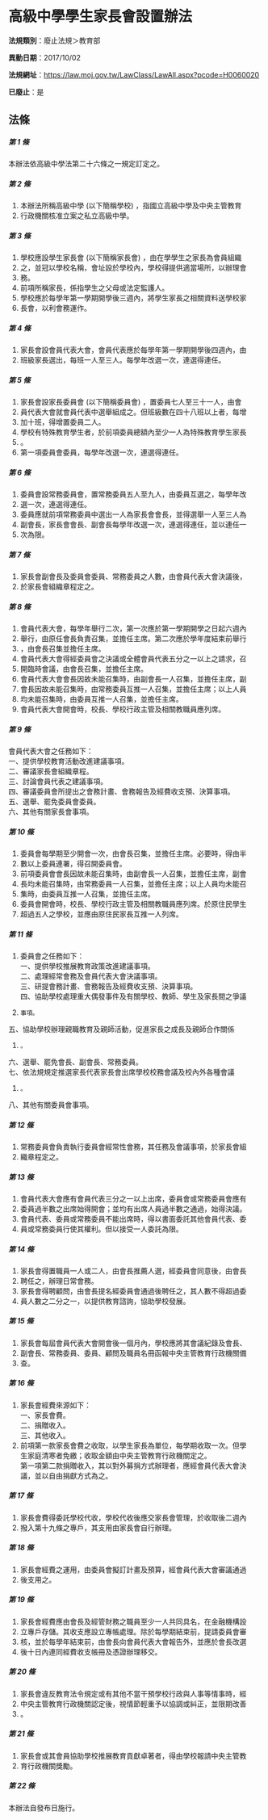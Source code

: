 # 高級中學學生家長會設置辦法

**法規類別**：廢止法規＞教育部

**異動日期**：2017/10/02  

**法規網址**：https://law.moj.gov.tw/LawClass/LawAll.aspx?pcode=H0060020

**已廢止**：是



## 法條
##### 第 1 條
本辦法依高級中學法第二十六條之一規定訂定之。

##### 第 2 條
1. 本辦法所稱高級中學 (以下簡稱學校) ，指國立高級中學及中央主管教育
1. 行政機關核准立案之私立高級中學。

##### 第 3 條
1. 學校應設學生家長會 (以下簡稱家長會) ，由在學學生之家長為會員組織
1. 之，並冠以學校名稱，會址設於學校內，學校得提供適當場所，以辦理會
1. 務。
1. 前項所稱家長，係指學生之父母或法定監護人。
1. 學校應於每學年第一學期開學後三週內，將學生家長之相關資料送學校家
1. 長會，以利會務運作。

##### 第 4 條
1. 家長會設會員代表大會，會員代表應於每學年第一學期開學後四週內，由
1. 班級家長選出，每班一人至三人。每學年改選一次，連選得連任。

##### 第 5 條
1. 家長會設家長委員會 (以下簡稱委員會) ，置委員七人至三十一人，由會
1. 員代表大會就會員代表中選舉組成之。但班級數在四十八班以上者，每增
1. 加十班，得增置委員二人。
1. 學校有特殊教育學生者，於前項委員總額內至少一人為特殊教育學生家長
1. 。
1. 第一項委員會委員，每學年改選一次，連選得連任。

##### 第 6 條
1. 委員會設常務委員會，置常務委員五人至九人，由委員互選之，每學年改
1. 選一次，連選得連任。
1. 委員應就前項常務委員中選出一人為家長會會長，並得選舉一人至三人為
1. 副會長，家長會會長、副會長每學年改選一次，連選得連任，並以連任一
1. 次為限。

##### 第 7 條
1. 家長會副會長及委員會委員、常務委員之人數，由會員代表大會決議後，
1. 於家長會組織章程定之。

##### 第 8 條
1. 會員代表大會，每學年舉行二次，第一次應於第一學期開學之日起六週內
1. 舉行，由原任會長負責召集，並擔任主席。第二次應於學年度結束前舉行
1. ，由會長召集並擔任主席。
1. 會員代表大會得經委員會之決議或全體會員代表五分之一以上之請求，召
1. 開臨時會議，由會長召集，並擔任主席。
1. 會員代表大會會長因故未能召集時，由副會長一人召集，並擔任主席，副
1. 會長因故未能召集時，由常務委員互推一人召集，並擔任主席；以上人員
1. 均未能召集時，由委員互推一人召集，並擔任主席。
1. 會員代表大會開會時，校長、學校行政主管及相關教職員應列席。

##### 第 9 條
會員代表大會之任務如下：  
一、提供學校教育活動改進建議事項。  
二、審議家長會組織章程。  
三、討論會員代表之建議事項。  
四、審議委員會所提出之會務計畫、會務報告及經費收支預、決算事項。  
五、選舉、罷免委員會委員。  
六、其他有關家長會事項。  

##### 第 10 條
1. 委員會每學期至少開會一次，由會長召集，並擔任主席。必要時，得由半
1. 數以上委員連署，得召開委員會。
1. 前項委員會會長因故未能召集時，由副會長一人召集，並擔任主席，副會
1. 長均未能召集時，由常務委員一人召集，並擔任主席；以上人員均未能召
1. 集時，由委員互推一人召集，並擔任主席。
1. 委員會開會時，校長、學校行政主管及相關教職員應列席。於原住民學生
1. 超過五人之學校，並應由原住民家長互推一人列席。

##### 第 11 條
1. 委員會之任務如下：  
一、提供學校推展教育政策改進建議事項。  
二、處理經常會務及會員代表大會決議事項。  
三、研提會務計畫、會務報告及經費收支預、決算事項。  
四、協助學校處理重大偶發事件及有關學校、教師、學生及家長間之爭議
1.     事項。  
五、協助學校辦理親職教育及親師活動，促進家長之成長及親師合作關係
1.     。  
六、選舉、罷免會長、副會長、常務委員。  
七、依法規規定推選家長代表家長會出席學校校務會議及校內外各種會議
1.     。  
八、其他有關委員會事項。

##### 第 12 條
1. 常務委員會負責執行委員會經常性會務，其任務及會議事項，於家長會組
1. 織章程定之。

##### 第 13 條
1. 會員代表大會應有會員代表三分之一以上出席，委員會或常務委員會應有
1. 委員過半數之出席始得開會；並均有出席人員過半數之通過，始得決議。
1. 會員代表、委員或常務委員不能出席時，得以書面委託其他會員代表、委
1. 員或常務委員行使其權利。但以接受一人委託為限。

##### 第 14 條
1. 家長會得置職員一人或二人，由會長推薦人選，經委員會同意後，由會長
1. 聘任之，辦理日常會務。
1. 家長會得聘顧問，由會長提名經委員會通過後聘任之，其人數不得超過委
1. 員人數之二分之一，以提供教育諮詢，協助學校發展。

##### 第 15 條
1. 家長會每屆會員代表大會開會後一個月內，學校應將其會議紀錄及會長、
1. 副會長、常務委員、委員、顧問及職員名冊函報中央主管教育行政機關備
1. 查。

##### 第 16 條
1. 家長會經費來源如下：  
一、家長會費。  
二、捐贈收入。  
三、其他收入。
1. 前項第一款家長會費之收取，以學生家長為單位，每學期收取一次。但學  
生家庭清寒者免繳；收取金額由中央主管教育行政機關定之。  
第一項第二款捐贈收入，其以對外募捐方式辦理者，應經會員代表大會決  
議，並以自由捐獻方式為之。

##### 第 17 條
1. 家長會費得委託學校代收，學校代收後應交家長會管理，於收取後二週內
1. 撥入第十九條之專戶，其支用由家長會自行辦理。

##### 第 18 條
1. 家長會經費之運用，由委員會擬訂計畫及預算，經會員代表大會審議通過
1. 後支用之。

##### 第 19 條
1. 家長會經費應由會長及經管財務之職員至少一人共同具名，在金融機構設
1. 立專戶存儲。其收支應設立專帳處理。除於每學期結束前，提請委員會審
1. 核，並於每學年結束前，由會長向會員代表大會報告外，並應於會長改選
1. 後十日內連同經費收支帳冊及憑證辦理移交。

##### 第 20 條
1. 家長會違反教育法令規定或有其他不當干預學校行政與人事等情事時，經
1. 中央主管教育行政機關認定後，視情節輕重予以協調或糾正，並限期改善
1. 。

##### 第 21 條
1. 家長會或其會員協助學校推展教育貢獻卓著者，得由學校報請中央主管教
1. 育行政機關獎勵。

##### 第 22 條
本辦法自發布日施行。


